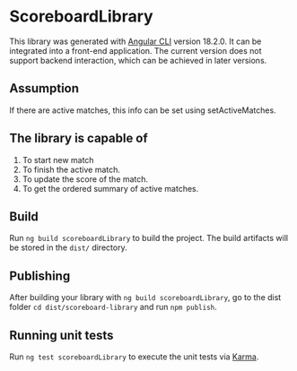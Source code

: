 # ScoreboardLibrary

This library was generated with [Angular CLI](https://github.com/angular/angular-cli) version 18.2.0. It can be integrated into a front-end application. The current version does not support backend interaction, which can be achieved in later versions.

## Assumption

If there are active matches, this info can be set using setActiveMatches.

## The library is capable of

1. To start new match
2. To finish the active match.
3. To update the score of the match.
4. To get the ordered summary of active matches.

## Build

Run `ng build scoreboardLibrary` to build the project. The build artifacts will be stored in the `dist/` directory.

## Publishing

After building your library with `ng build scoreboardLibrary`, go to the dist folder `cd dist/scoreboard-library` and run `npm publish`.

## Running unit tests

Run `ng test scoreboardLibrary` to execute the unit tests via [Karma](https://karma-runner.github.io).



